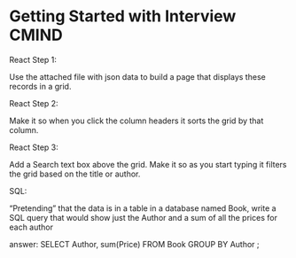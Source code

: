 # Getting Started with Interview CMIND

React Step 1:

Use the attached file with json data to build a page that displays these records in a grid.

React Step 2:

Make it so when you click the column headers it sorts the grid by that column.

React Step 3:

Add a Search text box above the grid. Make it so as you start typing it filters the grid based on the title or author.

SQL:

“Pretending” that the data is in a table in a database named Book, write a SQL query that would  show just the Author and a sum of all the prices for each author

answer: SELECT Author, sum(Price) FROM Book GROUP BY Author ;